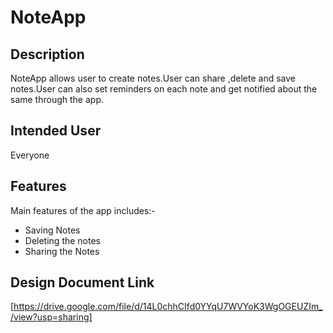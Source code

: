 # NoteApp

## Description
NoteApp allows user to create notes.User can share ,delete and save notes.User can also set reminders on each note and get notified about the same through the app.

## Intended User
Everyone

## Features
Main features of the app includes:-
  * Saving Notes 
  * Deleting the notes
  * Sharing the Notes

## Design Document Link
[https://drive.google.com/file/d/14L0chhCIfd0YYqU7WVYoK3WgOGEUZIm_/view?usp=sharing]

